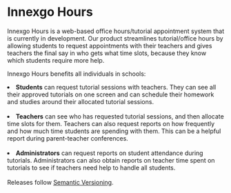 # Innexgo Hours
Innexgo Hours is a web-based office hours/tutorial appointment system that is currently in development. Our product streamlines tutorial/office hours by allowing students to 
request appointments with their teachers and gives teachers the final say in who gets what time slots, because they know which students require more help.

Innexgo Hours benefits all individuals in schools:

<li><b>Students</b> can request tutorial sessions with teachers. They can see all their approved tutorials on one screen and can schedule their homework and studies around their 
allocated tutorial sessions.</li>
<br>
<li><b>Teachers</b> can see who has requested tutorial sessions, and then allocate time slots for them. Teachers can also request reports on how frequently and how much time 
students are spending with them. This can be a helpful report during parent-teacher conferences.</li>
<br>
<li><b>Administrators</b> can request reports on student attendance during tutorials. Administrators can also obtain reports on teacher time spent on tutorials to see if teachers 
need help to handle all students.</li>

<br>
Releases follow <a href="https://semver.org/spec/v2.0.0.html">Semantic Versioning</a>.
